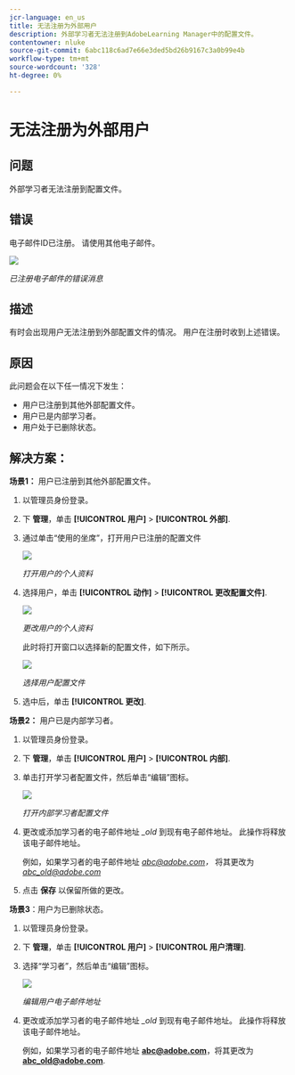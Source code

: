```yaml
---
jcr-language: en_us
title: 无法注册为外部用户
description: 外部学习者无法注册到AdobeLearning Manager中的配置文件。
contentowner: nluke
source-git-commit: 6abc118c6ad7e66e3ded5bd26b9167c3a0b99e4b
workflow-type: tm+mt
source-wordcount: '328'
ht-degree: 0%

---
```




# 无法注册为外部用户

## 问题

外部学习者无法注册到配置文件。

## 错误

电子邮件ID已注册。 请使用其他电子邮件。

![](assets/cp-register-profile.png)

*已注册电子邮件的错误消息*

## 描述

有时会出现用户无法注册到外部配置文件的情况。 用户在注册时收到上述错误。

## 原因

此问题会在以下任一情况下发生：

* 用户已注册到其他外部配置文件。
* 用户已是内部学习者。
* 用户处于已删除状态。

## 解决方案：

**场景1：** 用户已注册到其他外部配置文件。

1. 以管理员身份登录。
1. 下 **管理**，单击 **[!UICONTROL 用户]** > **[!UICONTROL 外部]**.
1. 通过单击“使用的坐席”，打开用户已注册的配置文件

   ![](assets/cp-seats-used.png)

   *打开用户的个人资料*

1. 选择用户，单击 **[!UICONTROL 动作]** > **[!UICONTROL 更改配置文件]**.

   ![](assets/cp-change-profile.png)

   *更改用户的个人资料*

   此时将打开窗口以选择新的配置文件，如下所示。

   ![](assets/cp-select-profiles.png)

   *选择用户配置文件*

1. 选中后，单击 **[!UICONTROL 更改]**.

**场景2：** 用户已是内部学习者。

1. 以管理员身份登录。
1. 下 **管理**，单击 **[!UICONTROL 用户]** > **[!UICONTROL 内部]**.
1. 单击打开学习者配置文件，然后单击“编辑”图标。

   ![](assets/cp-internal-learner.png)

   *打开内部学习者配置文件*

1. 更改或添加学习者的电子邮件地址 *_old* 到现有电子邮件地址。 此操作将释放该电子邮件地址。

   例如，如果学习者的电子邮件地址 *<abc@adobe.com>，* 将其更改为 *<abc_old@adobe.com>*

1. 点击 **保存** 以保留所做的更改。

**场景3**：用户为已删除状态。

1. 以管理员身份登录。
1. 下 **管理**，单击 **[!UICONTROL 用户]** > **[!UICONTROL 用户清理]**.
1. 选择“学习者”，然后单击“编辑”图标。

   ![](assets/cp-deleted-learner.png)

   *编辑用户电子邮件地址*

1. 更改或添加学习者的电子邮件地址 *_old* 到现有电子邮件地址。 此操作将释放该电子邮件地址。

   例如，如果学习者的电子邮件地址 **<abc@adobe.com>**，将其更改为 **<abc_old@adobe.com>**.
